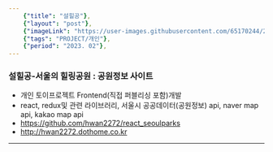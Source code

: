 ```yaml
---
    {"title": "설힐공"},
    {"layout": "post"},
    {"imageLink": "https://user-images.githubusercontent.com/65170244/222340777-d708c892-ae1f-48ec-986b-5ad8a2b06096.png"},
    {"tags": "PROJECT/개인"},
    {"period": "2023. 02"},
---
```


### 설힐공-서울의 힐링공원 : 공원정보 사이트

- 개인 토이프로젝트 Frontend(직접 퍼블리싱 포함)개발
- react, redux및 관련 라이브러리, 서울시 공공데이터(공원정보) api, naver map api, kakao map api
- https://github.com/hwan2272/react_seoulparks
- http://hwan2272.dothome.co.kr

---
